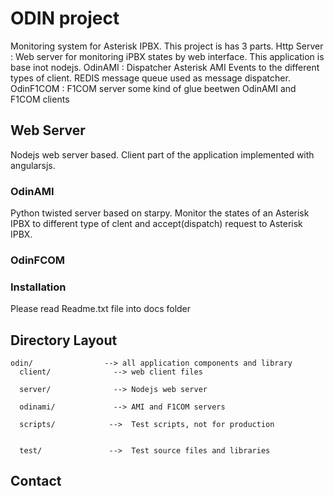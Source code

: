 # ODIN project
Monitoring system for Asterisk IPBX.
This project is has 3 parts.
Http Server : Web server for monitoring iPBX states by web interface. This application is base inot nodejs.
OdinAMI : Dispatcher Asterisk AMI Events to the different types of client. REDIS message queue used as message dispatcher.
OdinF1COM : F1COM server some kind of glue beetwen OdinAMI and F1COM clients

## Web Server
Nodejs web server based. 
Client part of the application implemented with angularsjs.

### OdinAMI
Python twisted server based on starpy.
Monitor the states of an Asterisk IPBX to different type of clent and accept(dispatch) request to Asterisk IPBX. 


### OdinFCOM



### Installation
Please read Readme.txt file into docs folder

## Directory Layout

    odin/                --> all application components and library
      client/              --> web client files

      server/              --> Nodejs web server 

      odinami/             --> AMI and F1COM servers
 
      scripts/            -->  Test scripts, not for production
      

      test/               -->  Test source files and libraries


## Contact


